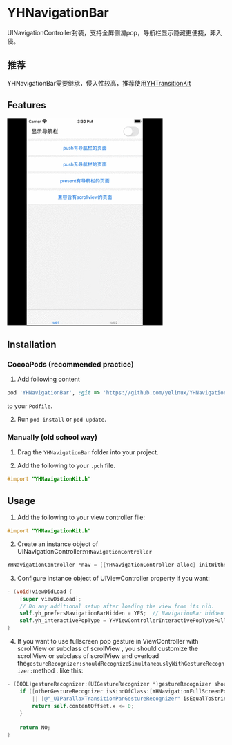 # YHNavigationBar
UINavigationController封装，支持全屏侧滑pop，导航栏显示隐藏更便捷，非入侵。

## 推荐
YHNavigationBar需要继承，侵入性较高，推荐使用[YHTransitionKit](https://github.com/yelinux/YHTransitionKit)

## Features
![示例](./preview/example.gif)

## Installation

### CocoaPods (recommended practice)
1. Add following content
```ruby
pod 'YHNavigationBar', :git => 'https://github.com/yelinux/YHNavigationBar.git'
```
 to your `Podfile`.
 
2. Run `pod install` or `pod update`.

### Manually (old school way)
1. Drag the `YHNavigationBar` folder into your project.

2. Add the following to your `.pch` file.
```objective-c
#import "YHNavigationKit.h"
```

## Usage
1. Add the following to your view controller file:
```objective-c
#import "YHNavigationKit.h"
```

2. Create an instance object of UINavigationController:`YHNavigationController`
```objective-c
YHNavigationController *nav = [[YHNavigationController alloc] initWithRootViewController:vc];
```

3. Configure instance object of  UIViewController property if you want:
```objective-c
- (void)viewDidLoad {
    [super viewDidLoad];
    // Do any additional setup after loading the view from its nib.
    self.yh_prefersNavigationBarHidden = YES;  // NavigationBar hidden or not.
    self.yh_interactivePopType = YHViewControllerInteractivePopTypeFullScreen;  //interactive pop gesture or not.
}
```

4. If you want to use fullscreen pop gesture in ViewController with scrollView or subclass of scrollView , you should customize the scrollView or subclass of scrollView and overload the`gestureRecognizer:shouldRecognizeSimultaneouslyWithGestureRecognizer:`method . like this:
```objective-c
- (BOOL)gestureRecognizer:(UIGestureRecognizer *)gestureRecognizer shouldRecognizeSimultaneouslyWithGestureRecognizer:(UIGestureRecognizer *)otherGestureRecognizer{
    if ([otherGestureRecognizer isKindOfClass:[YHNavigationFullScreenPopGesture class]]
        || [@"_UIParallaxTransitionPanGestureRecognizer" isEqualToString:NSStringFromClass([otherGestureRecognizer class])]) {
        return self.contentOffset.x <= 0;
    }

    return NO;
}
```
